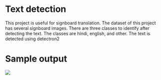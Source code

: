
# Text detection

This project is useful for signboard translation. The dataset of this project has several signboard images. There are three classes to identify after detecting the text. The classes are hindi, english, and other. The text is detected using detectron2

# Sample output
![]([https://github.com/ReshmaRaj13/Text_detection_using_detectron/blob/main/output1.gif])
